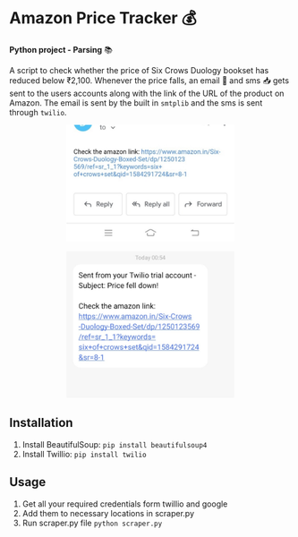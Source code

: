 # Amazon Price Tracker :moneybag:	
**Python project - Parsing** :books:

A script to check whether the price of Six Crows Duology bookset has reduced below ₹2,100. Whenever the price falls, an email :e-mail: and sms :inbox_tray:
 gets sent to the users accounts along with the link of the URL of the product on Amazon. The email is sent by the built in `smtplib` and the sms is sent through `twilio`. 

<p align="center"><img src="email.jpg" width=300px /> </p>   
<p align="center"><img src="sms.jpg" width=300px/></p>



## Installation
1. Install BeautifulSoup: `pip install beautifulsoup4`
2. Install Twillio: `pip install twilio`

## Usage
1. Get all your required credentials form twillio and google
2. Add them to necessary locations in scraper.py
3. Run scraper.py file `python scraper.py`
